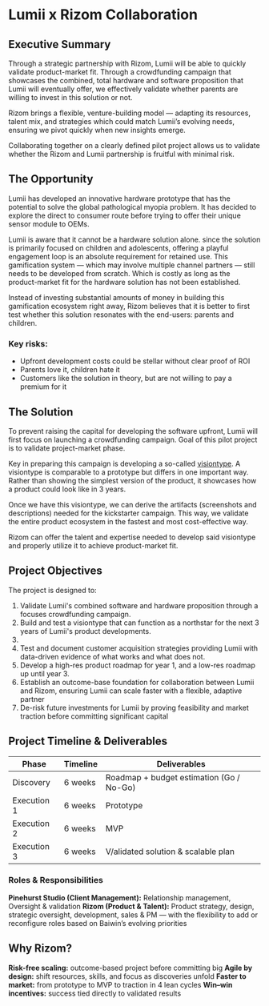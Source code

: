 # Lumii x Rizom Collaboration 

## Executive Summary

Through a strategic partnership with Rizom, Lumii will be able to quickly validate product-market fit. Through a crowdfunding campaign that showcases the combined, total hardware and software proposition that Lumii will eventually offer, we effectively validate whether parents are willing to invest in this solution or not. 

Rizom brings a flexible, venture-building model — adapting its resources, talent mix, and strategies which could match Lumii’s evolving needs, ensuring we pivot quickly when new insights emerge. 

Collaborating together on a clearly defined pilot project allows us to validate whether the Rizom and Lumii partnership is fruitful with minimal risk.


## The Opportunity

Lumii has developed an innovative hardware prototype that has the potential to solve the global pathological myopia problem. It has decided to explore the direct to consumer route before trying to offer their unique sensor module to OEMs.


Lumii is aware that it cannot be a hardware solution alone. since the solution is primarily focused on children and adolescents, offering a playful engagement loop is an absolute requirement for retained use. This gamification system — which may involve multiple channel partners — still needs to be developed from scratch. Which is costly as long as the product-market fit for the hardware solution has not been established.

Instead of investing substantial amounts of money in building this gamification ecosystem right away, Rizom believes that it is better to first test whether this solution resonates with the end-users: parents and children.

### Key risks:

- Upfront development costs could be stellar without clear proof of ROI
- Parents love it, children hate it
- Customers like the solution in theory, but are not willing to pay a premium for it


## The Solution

To prevent raising the capital for developing the software upfront, Lumii will first focus on launching a crowdfunding campaign. Goal of this pilot project is to validate project-market phase.

Key in preparing this campaign is developing a so-called [visiontype](https://designmap.com/ideas/visiontypes-create-and-share-a-product-vision). A visiontype is comparable to a prototype but differs in one important way. Rather than showing the simplest version of the product, it showcases how a product could look like in 3 years. 

Once we have this visiontype, we can derive the artifacts (screenshots and descriptions) needed for the kickstarter campaign. This way, we validate the entire product ecosystem in the fastest and most cost-effective way.


Rizom can offer the talent and expertise needed to develop said visiontype and properly utilize it to achieve product-market fit.


## Project Objectives

The project is designed to:

1. Validate Lumii's combined software and hardware proposition through a focuses crowdfunding campaign.
2. Build and test a visiontype that can function as a northstar for the next 3 years of Lumii's product developments.
3. 
4. Test and document customer acquisition strategies providing Lumii with data-driven evidence of what works and what does not.
5. Develop a high-res product roadmap for year 1, and a low-res roadmap up until year 3.
6. Establish an outcome-base foundation for collaboration between Lumii and Rizom, ensuring Lumii can scale faster with a flexible, adaptive partner
7. De-risk future investments for Lumii by proving feasibility and market traction before committing significant capital


## Project Timeline & Deliverables

| Phase | Timeline | Deliverables |
|-------|----------|--------------|
| Discovery | 6 weeks | Roadmap + budget estimation (Go / No-Go) |
| Execution 1 | 6 weeks | Prototype |
| Execution 2 | 6 weeks | MVP |
| Execution 3 | 6 weeks | V/alidated solution & scalable plan |


### Roles & Responsibilities

**Pinehurst Studio (Client Management):**  Relationship management, Oversight & validation
**Rizom (Product & Talent):** Product strategy, design, strategic oversight, development, sales & PM — with the flexibility to add or reconfigure roles based on Baiwin’s evolving priorities

## Why Rizom?

**Risk-free scaling:** outcome-based project before committing big
**Agile by design:** shift resources, skills, and focus as discoveries unfold
**Faster to market:** from prototype to MVP to traction in 4 lean cycles
**Win–win incentives:** success tied directly to validated results
